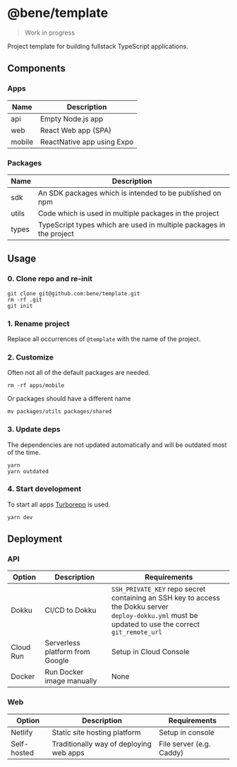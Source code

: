 # @bene/template

> Work in progress

Project template for building fullstack TypeScript applications.

## Components

### Apps

| Name   | Description                |
| ------ | -------------------------- |
| api    | Empty Node.js app          |
| web    | React Web app (SPA)        |
| mobile | ReactNative app using Expo |

### Packages

| Name  | Description                                                         |
| ----- | ------------------------------------------------------------------- |
| sdk   | An SDK packages which is intended to be published on npm            |
| utils | Code which is used in multiple packages in the project              |
| types | TypeScript types which are used in multiple packages in the project |

## Usage

### 0. Clone repo and re-init

```shell
git clone git@github.com:bene/template.git
rm -rf .git
git init
```

### 1. Rename project

Replace all occurrences of `@template` with the name of the project.

### 2. Customize

Often not all of the default packages are needed.

```shell
rm -rf apps/mobile
```

Or packages should have a different name

```shell
mv packages/utils packages/shared
```

### 3. Update deps

The dependencies are not updated automatically and will be outdated most of the
time.

```shell
yarn
yarn outdated
```

### 4. Start development

To start all apps [Turborepo](https://turbo.build/) is used.

```shell
yarn dev
```

## Deployment

### API

| Option    | Description                     | Requirements                                                                                                                                              |
| --------- | ------------------------------- | --------------------------------------------------------------------------------------------------------------------------------------------------------- |
| Dokku     | CI/CD to Dokku                  | `SSH_PRIVATE_KEY` repo secret containing an SSH key to access the Dokku server<br> `deploy-dokku.yml` must be updated to use the correct `git_remote_url` |
| Cloud Run | Serverless platform from Google | Setup in Cloud Console                                                                                                                                    |
| Docker    | Run Docker image manually       | None                                                                                                                                                      |

### Web

| Option      | Description                             | Requirements             |
| ----------- | --------------------------------------- | ------------------------ |
| Netlify     | Static site hosting platform            | Setup in console         |
| Self-hosted | Traditionally way of deploying web apps | File server (e.g. Caddy) |
